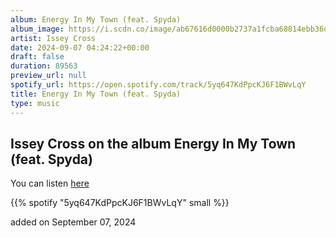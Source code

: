 ```yaml
---
album: Energy In My Town (feat. Spyda)
album_image: https://i.scdn.co/image/ab67616d0000b2737a1fcba68814ebb36dfebd7b
artist: Issey Cross
date: 2024-09-07 04:24:22+00:00
draft: false
duration: 89563
preview_url: null
spotify_url: https://open.spotify.com/track/5yq647KdPpcKJ6F1BWvLqY
title: Energy In My Town (feat. Spyda)
type: music
---
```



## Issey Cross on the album Energy In My Town (feat. Spyda)

You can listen [here](https://open.spotify.com/track/5yq647KdPpcKJ6F1BWvLqY)

{{% spotify "5yq647KdPpcKJ6F1BWvLqY" small %}}

added on September 07, 2024